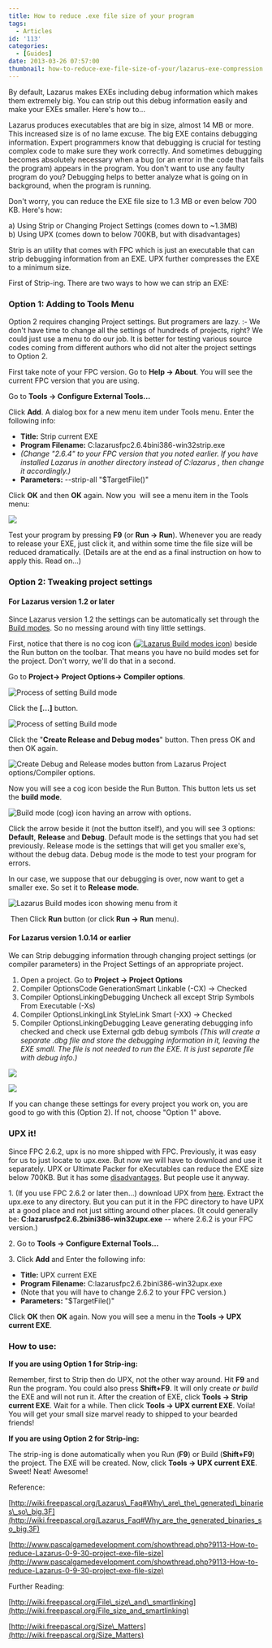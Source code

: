 ```yaml
---
title: How to reduce .exe file size of your program
tags:
  - Articles
id: '113'
categories:
  - [Guides]
date: 2013-03-26 07:57:00
thumbnail: how-to-reduce-exe-file-size-of-your/lazarus-exe-compression.jpg
---
```


By default, Lazarus makes EXEs including debug information which makes them extremely big. You can strip out this debug information easily and make your EXEs smaller. Here's how to...
<!-- more -->
  
  
  
Lazarus produces executables that are big in size, almost 14 MB or more. This increased size is of no lame excuse. The big EXE contains debugging information. Expert programmers know that debugging is crucial for testing complex code to make sure they work correctly. And sometimes debugging becomes absolutely necessary when a bug (or an error in the code that fails the program) appears in the program. You don't want to use any faulty program do you? Debugging helps to better analyze what is going on in background, when the program is running.  
  
Don't worry, you can reduce the EXE file size to 1.3 MB or even below 700 KB. Here's how:  
  
a) Using Strip or Changing Project Settings (comes down to ~1.3MB)  
b) Using UPX (comes down to below 700KB, but with disadvantages)  
  
Strip is an utility that comes with FPC which is just an executable that can strip debugging information from an EXE. UPX further compresses the EXE to a minimum size.  
  
First of Strip-ing. There are two ways to how we can strip an EXE:  

### Option 1: Adding to Tools Menu

Option 2 requires changing Project settings. But programers are lazy. :- We don't have time to change all the settings of hundreds of projects, right? We could just use a menu to do our job. It is better for testing various source codes coming from different authors who did not alter the project settings to Option 2.

  

First take note of your FPC version. Go to **Help -> About**. You will see the current FPC version that you are using.

  

Go to **Tools -> Configure External Tools...**

Click **Add**. A dialog box for a new menu item under Tools menu. Enter the following info:

*   **Title:** Strip current EXE
*   **Program Filename:** C:lazarusfpc2.6.4bini386-win32strip.exe
*   _(Change "2.6.4" to your FPC version that you noted earlier. If you have installed Lazarus in another directory instead of C:lazarus , then change it accordingly.)_
*   **Parameters:** --strip-all "$TargetFile()"

  

Click **OK** and then **OK** again. Now you  will see a menu item in the Tools menu:

  

![](how-to-reduce-exe-file-size-of-your/menu-strip.gif)

  

Test your program by pressing **F9** (or **Run -> Run**). Whenever you are ready to release your EXE, just click it, and within some time the file size will be reduced dramatically. (Details are at the end as a final instruction on how to apply this. Read on...)

### Option 2: Tweaking project settings

#### For Lazarus version 1.2 or later

Since Lazarus version 1.2 the settings can be automatically set through the [Build modes](http://wiki.lazarus.freepascal.org/IDE_Window:_Compiler_Options#Adding_a_release_and_debug_build_modes). So no messing around with tiny little settings.  
  
First, notice that there is no cog icon ([![Lazarus Build modes icon](how-to-reduce-exe-file-size-of-your/build-modes-3.gif "Lazarus Build modes (cog) icon")](how-to-reduce-exe-file-size-of-your/build-modes-3.gif)) beside the Run button on the toolbar. That means you have no build modes set for the project. Don't worry, we'll do that in a second.  
  
Go to **Project-> Project Options-> Compiler options**.  
  

![Process of setting Build mode](how-to-reduce-exe-file-size-of-your/build-modes-1.gif "Process of setting Build mode")

  
  
Click the **\[...\]** button.  
  

![Process of setting Build mode](how-to-reduce-exe-file-size-of-your/build-modes-2.gif "Process of setting Build mode")

  
Click the "**Create Release and Debug modes**" button. Then press OK and then OK again.  
  

![Create Debug and Release modes button from Lazarus Project options/Compiler options.](how-to-reduce-exe-file-size-of-your/build-modes-5.gif "Create Debug and Release modes button from Lazarus Project options/Compiler options.")

  
Now you will see a cog icon beside the Run Button. This button lets us set the **build mode**.  
  

![Build mode (cog) icon having an arrow with options.](how-to-reduce-exe-file-size-of-your/build-modes-4.gif "Build mode (cog) icon having an arrow with options.")

  
Click the arrow beside it (not the button itself), and you will see 3 options: **Default**, **Release** and **Debug**. Default mode is the settings that you had set previously. Release mode is the settings that will get you smaller exe's, without the debug data. Debug mode is the mode to test your program for errors.  
  
In our case, we suppose that our debugging is over, now want to get a smaller exe. So set it to **Release mode**.  
  

![Lazarus Build modes icon showing menu from it](how-to-reduce-exe-file-size-of-your/build-modes-6.gif "Lazarus Build modes icon showing menu from it")

  
 Then Click **Run** button (or click **Run -> Run** menu).  
  

#### For Lazarus version 1.0.14 or earlier

We can Strip debugging information through changing project settings (or compiler parameters) in the Project Settings of an appropriate project.

1.  Open a project. Go to **Project -> Project Options**
2.  Compiler OptionsCode GenerationSmart Linkable (-CX) -> Checked
3.  Compiler OptionsLinkingDebugging Uncheck all except Strip Symbols From Executable (-Xs)
4.  Compiler OptionsLinkingLink StyleLink Smart (-XX) -> Checked 
5.  Compiler OptionsLinkingDebugging Leave generating debugging info checked and check use External gdb debug symbols _(This will create a separate .dbg file and store the debugging information in it, leaving the EXE small. The file is not needed to run the EXE. It is just separate file with debug info.)_

![](how-to-reduce-exe-file-size-of-your/lazarus-strip-1.gif)

![](how-to-reduce-exe-file-size-of-your/lazarus-strip-2.gif)

  

If you can change these settings for every project you work on, you are good to go with this (Option 2). If not, choose "Option 1" above.

  

### UPX it!

Since FPC 2.6.2, upx is no more shipped with FPC. Previously, it was easy for us to just locate to upx.exe. But now we will have to download and use it separately. UPX or Ultimate Packer for eXecutables can reduce the EXE size below 700KB. But it has some [disadvantages](http://wiki.freepascal.org/Size_Matters#UPX). But people use it anyway.

  

1\. (If you use FPC 2.6.2 or later then...) download UPX from [here](http://upx.sourceforge.net/). Extract the upx.exe to any directory. But you can put it in the FPC directory to have UPX at a good place and not just sitting around other places. (It could generally be: **C:lazarusfpc2.6.2bini386-win32upx.exe** -- where 2.6.2 is your FPC version.)

  

2\. Go to **Tools -> Configure External Tools...**

  

3\. Click **Add** and Enter the following info:

*   **Title:** UPX current EXE
*   **Program Filename:** C:lazarusfpc2.6.2bini386-win32upx.exe
*   (Note that you will have to change 2.6.2 to your FPC version.)
*   **Parameters:** "$TargetFile()"

  

Click **OK** then **OK** again. Now you will see a menu in the **Tools -> UPX current EXE**.

  

### How to use:

**If you are using Option 1 for Strip-ing:**

Remember, first to Strip then do UPX, not the other way around. Hit **F9** and Run the program. You could also press **Shift+F9**. It will only create _or build_ the EXE and will not run it. After the creation of EXE, click **Tools -> Strip current EXE**. Wait for a while. Then click **Tools -> UPX current EXE**. Voila! You will get your small size marvel ready to shipped to your bearded friends!

  

**If you are using Option 2 for Strip-ing:**

The strip-ing is done automatically when you Run (**F9**) or Build (**Shift+F9**) the project. The EXE will be created. Now, click **Tools -> UPX current EXE**. Sweet! Neat! Awesome!

  

Reference:

[http://wiki.freepascal.org/Lazarus\_Faq#Why\_are\_the\_generated\_binaries\_so\_big.3F](http://wiki.freepascal.org/Lazarus_Faq#Why_are_the_generated_binaries_so_big.3F)

[http://www.pascalgamedevelopment.com/showthread.php?9113-How-to-reduce-Lazarus-0-9-30-project-exe-file-size](http://www.pascalgamedevelopment.com/showthread.php?9113-How-to-reduce-Lazarus-0-9-30-project-exe-file-size)

  

Further Reading:

[http://wiki.freepascal.org/File\_size\_and\_smartlinking](http://wiki.freepascal.org/File_size_and_smartlinking)

[http://wiki.freepascal.org/Size\_Matters](http://wiki.freepascal.org/Size_Matters)